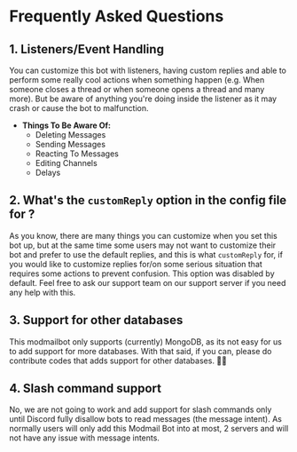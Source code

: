 # Frequently Asked Questions

## 1. Listeners/Event Handling
You can customize this bot with listeners, having custom replies and able to perform some really cool actions when something happen (e.g. When someone closes a thread or when someone opens a thread and many more). But be aware of anything you're doing inside the listener as it may crash or cause the bot to malfunction. 
 - **Things To Be Aware Of:**
      - Deleting Messages
      - Sending Messages
      - Reacting To Messages
      - Editing Channels
      - Delays

## 2. What's the `customReply` option in the config file for ?
As you know, there are many things you can customize when you set this bot up, but at the same time some users may not want to customize their bot and prefer to use the default replies, and this is what `customReply` for, if you would like to customize replies for/on some serious situation that requires some actions to prevent confusion.  This option was disabled by default. Feel free to ask our support team on our support server if you need any help with this.

## 3. Support for other databases
This modmailbot only supports (currently) MongoDB, as its not easy for us to add support for more databases. With that said, if you can, please do contribute codes that adds support for other databases. 🤗🤗

## 4. Slash command support
No, we are not going to work and add support for slash commands only until Discord fully disallow bots to read messages (the message intent). As normally users will only add this Modmail Bot into at most, 2 servers and will not have any issue with message intents.